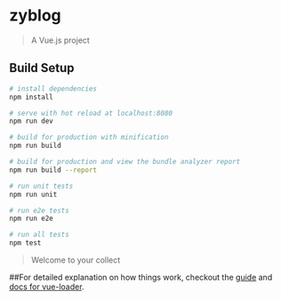 # zyblog

> A Vue.js project

## Build Setup

``` bash
# install dependencies
npm install

# serve with hot reload at localhost:8080
npm run dev

# build for production with minification
npm run build

# build for production and view the bundle analyzer report
npm run build --report

# run unit tests
npm run unit

# run e2e tests
npm run e2e

# run all tests
npm test
```
> Welcome to your collect

##For detailed explanation on how things work, checkout the [guide](http://vuejs-templates.github.io/webpack/) and [docs for vue-loader](http://vuejs.github.io/vue-loader).
